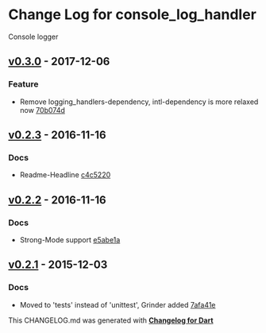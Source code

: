 # Change Log for console_log_handler
Console logger

## [v0.3.0](http://github.com/mikemitterer/dart-console_log_handler/compare/v0.2.3...v0.3.0) - 2017-12-06

### Feature
* Remove logging_handlers-dependency, intl-dependency is more relaxed now [70b074d](https://github.com/mikemitterer/dart-console_log_handler/commit/70b074d3b6f2f8efbf105af45fd0b41a79ea1e93)

## [v0.2.3](http://github.com/mikemitterer/dart-console_log_handler/compare/v0.2.2...v0.2.3) - 2016-11-16

### Docs
* Readme-Headline [c4c5220](https://github.com/mikemitterer/dart-console_log_handler/commit/c4c5220ebaee68b8b0eebbbc28579c4b997f3934)

## [v0.2.2](http://github.com/mikemitterer/dart-console_log_handler/compare/v0.2.1...v0.2.2) - 2016-11-16

### Docs
* Strong-Mode support [e5abe1a](https://github.com/mikemitterer/dart-console_log_handler/commit/e5abe1aaa85b9a79a97b73169e27e753bf498b41)

## [v0.2.1](http://github.com/mikemitterer/dart-console_log_handler/compare/v0.2.0...v0.2.1) - 2015-12-03

### Docs
* Moved to 'tests' instead of 'unittest', Grinder added [7afa41e](https://github.com/mikemitterer/dart-console_log_handler/commit/7afa41e46b911230ce7e81d29907b672c031e7e6)


This CHANGELOG.md was generated with [**Changelog for Dart**](https://pub.dartlang.org/packages/changelog)
